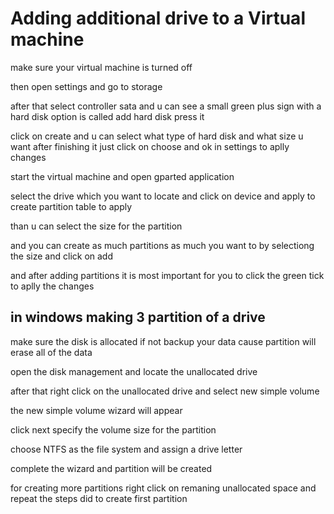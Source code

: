 # Adding additional drive to a Virtual machine

make sure your virtual machine is turned off

then open settings and go to storage 

after that select controller sata and u can see a small green plus sign with a hard disk option is called add hard disk press it

click on create and u can select what type of hard disk and what size u want after finishing it just click on choose and ok in settings to aplly changes

start the virtual machine and open gparted application

select the drive which you want to locate and click on device and apply to create partition table to apply 

than u can select the size for the partition 

and you can create as much partitions as much you want to by selectiong the size and click on add

and after adding partitions it is  most important for you to click the green tick to aplly the changes 

## in windows making 3 partition of a drive 

make sure the disk is allocated if not backup your data cause partition will erase all of the data 

open the disk management and locate the unallocated drive 

after that right click on the unallocated drive and select new simple volume 

the new simple volume wizard  will appear 

click next specify the volume size for the partition 

choose NTFS as the file system and assign a drive letter 

complete the wizard and partition will be created

for creating more partitions right click on remaning unallocated space and repeat the steps did to create first partition 
